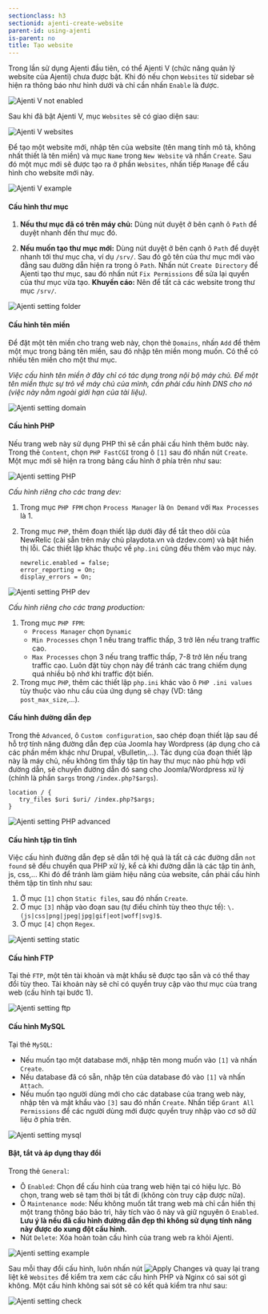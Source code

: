 ```yaml
---
sectionclass: h3
sectionid: ajenti-create-website
parent-id: using-ajenti
is-parent: no
title: Tạo website
---
```


Trong lần sử dụng Ajenti đầu tiên, có thể Ajenti V (chức năng quản lý website của Ajenti) chưa được bật. Khi đó nếu chọn `Websites` từ sidebar sẽ hiện ra thông báo như hình dưới và chỉ cần nhấn `Enable` là được.

![Ajenti V not enabled](img/server-administration/ajenti-v-not-enabled.png)

Sau khi đã bật Ajenti V, mục `Websites` sẽ có giao diện sau:

![Ajenti V websites](img/server-administration/ajenti-websites.png)

Để tạo một website mới, nhập tên của website (tên mang tính mô tả, không nhất thiết là tên miền) và mục `Name` trong `New Website` và nhấn `Create`. Sau đó một mục mới sẽ được tạo ra ở phần `Websites`, nhấn tiếp `Manage` để cấu hình cho website mới này.

![Ajenti V example](img/server-administration/ajenti-website-example.png)


#### Cấu hình thư mục

1. **Nếu thư mục đã có trên máy chủ:**
    Dùng nút duyệt ở bên cạnh ô `Path` để duyệt nhanh đến thư mục đó.
    
2. **Nếu muốn tạo thư mục mới:**
    Dùng nút duyệt ở bên cạnh ô `Path` để duyệt nhanh tới thư mục cha, ví dụ `/srv/`. Sau đó gõ tên của thư mục mới vào đằng sau đường dẫn hiện ra trong ô `Path`. Nhấn nút `Create Directory` để Ajenti tạo thư mục, sau đó nhấn nút `Fix Permissions` để sửa lại quyền của thư mục vừa tạo.
    **Khuyến cáo:** Nên để tất cả các website trong thư mục `/srv/`.
    
![Ajenti setting folder](img/server-administration/ajenti-website-setting-folder.png)

#### Cấu hình tên miền

Để đặt một tên miền cho trang web này, chọn thẻ `Domains`, nhấn `Add` để thêm một mục trong bảng tên miền, sau đó nhập tên miền mong muốn. Có thể có nhiều tên miền cho một thư mục.

*Việc cấu hình tên miền ở đây chỉ có tác dụng trong nội bộ máy chủ. Để một tên miền thực sự trỏ về máy chủ của mình, cần phải cấu hình DNS cho nó (việc này nằm ngoài giới hạn của tài liệu).*

![Ajenti setting domain](img/server-administration/ajenti-website-setting-domain.png)

#### Cấu hình PHP

Nếu trang web này sử dụng PHP thì sẽ cần phải cấu hình thêm bước này. Trong thẻ `Content`, chọn `PHP FastCGI` trong ô `[1]` sau đó nhấn nút `Create`. Một mục mới sẽ hiện ra trong bảng cấu hình ở phía trên như sau:

![Ajenti setting PHP](img/server-administration/ajenti-website-setting-php.png)

*Cấu hình riêng cho các trang dev:*

1. Trong mục `PHP FPM` chọn `Process Manager` là `On Demand` với `Max Processes` là 1.
2. Trong mục `PHP`, thêm đoạn thiết lập dưới đây để tắt theo dõi của NewRelic (cài sẵn trên máy chủ playdota.vn và dzdev.com) và bật hiển thị lỗi. Các thiết lập khác thuộc về `php.ini` cũng đều thêm vào mục này.
    
       newrelic.enabled = false;
       error_reporting = On;
       display_errors = On;

![Ajenti setting PHP dev](img/server-administration/ajenti-website-setting-php-dev.png)

*Cấu hình riêng cho các trang production:*

1. Trong mục `PHP FPM`:
    - `Process Manager` chọn `Dynamic`
    - `Min Processes` chọn 1 nếu trang traffic thấp, 3 trở lên nếu trang traffic cao.
    - `Max Processes` chọn 3 nếu trang traffic thấp, 7-8 trở lên nếu trang traffic cao. Luôn đặt tùy chọn này để tránh các trang chiếm dụng quá nhiều bộ nhớ khi traffic đột biến.
2. Trong mục `PHP`, thêm các thiết lập `php.ini` khác vào ô `PHP .ini values` tùy thuộc vào nhu cầu của ứng dụng sẽ chạy (VD: tăng `post_max_size`,...).

#### Cấu hình đường dẫn đẹp

Trong thẻ `Advanced`, ô `Custom configuration`, sao chép đoạn thiết lập sau để hỗ trợ tính năng đường dẫn đẹp của Joomla hay Wordpress (áp dụng cho cả các phần mềm khác như Drupal, vBulletin,...). Tác dụng của đoạn thiết lập này là máy chủ, nếu không tìm thấy tập tin hay thư mục nào phù hợp với đường dẫn, sẽ chuyển đường dẫn đó sang cho Joomla/Wordpress xử lý (chính là phần `$args` trong `/index.php?$args`).

    location / {
       try_files $uri $uri/ /index.php?$args;
    }
       
![Ajenti setting PHP advanced](img/server-administration/ajenti-website-setting-advanced.png)

#### Cấu hình tập tin tĩnh

Việc cấu hình đường dẫn đẹp sẽ dẫn tới hệ quả là tất cả các đường dẫn `not found` sẽ đều chuyển qua PHP xử lý, kể cả khi đường dẫn là các tập tin ảnh, js, css,... Khi đó để tránh làm giảm hiệu năng của website, cần phải cấu hình thêm tập tin tĩnh như sau:

1. Ở mục `[1]` chọn `Static files`, sau đó nhấn `Create`.
2. Ở mục `[3]` nhập vào đoạn sau (tự điều chỉnh tùy theo thực tế): `\.(js|css|png|jpeg|jpg|gif|eot|woff|svg)$`.
3. Ở mục `[4]` chọn `Regex`.
    
![Ajenti setting static](img/server-administration/ajenti-website-setting-static.png)
    
#### Cấu hình FTP

Tại thẻ `FTP`, một tên tài khoản và mật khẩu sẽ được tạo sẵn và có thể thay đổi tùy theo. Tài khoản này sẽ chỉ có quyền truy cập vào thư mục của trang web (cấu hình tại bước 1).

![Ajenti setting ftp](img/server-administration/ajenti-website-setting-ftp.png)

#### Cấu hình MySQL

Tại thẻ `MySQL`:

- Nếu muốn tạo một database mới, nhập tên mong muốn vào `[1]` và nhấn `Create`.
- Nếu database đã có sẵn, nhập tên của database đó vào `[1]` và nhấn `Attach`.
- Nếu muốn tạo người dùng mới cho các database của trang web này, nhập tên và mật khẩu vào `[3]` sau đó nhấn `Create`. Nhấn tiếp `Grant All Permissions` để các người dùng mới được quyền truy nhập vào cơ sở dữ liệu ở phía trên.

![Ajenti setting mysql](img/server-administration/ajenti-website-setting-mysql.png)

#### Bật, tắt và áp dụng thay đổi

Trong thẻ `General`:

* Ô `Enabled`: Chọn để cấu hình của trang web hiện tại có hiệu lực. Bỏ chọn, trang web sẽ tạm thời bị tắt đi (không còn truy cập được nữa).
* Ô `Maintenance mode`: Nếu không muốn tắt trang web mà chỉ cần hiển thị một trang thông báo bảo trì, hãy tích vào ô này và giữ nguyên ô `Enabled`. **Lưu ý là nếu đã cấu hình đường dẫn đẹp thì không sử dụng tính năng này được do xung đột cấu hình.**
* Nút `Delete`: Xóa hoàn toàn cấu hình của trang web ra khỏi Ajenti.

![Ajenti setting example](img/server-administration/ajenti-website-example.png)

Sau mỗi thay đổi cấu hình, luôn nhấn nút ![Apply Changes](img/server-administration/ajenti-apply-changes.png) và quay lại trang liệt kê `Websites` để kiểm tra xem các cấu hình PHP và Nginx có sai sót gì không. Một cấu hình không sai sót sẽ có kết quả kiểm tra như sau:

![Ajenti setting check](img/server-administration/ajenti-website-config-check.png)

